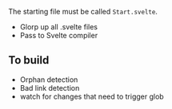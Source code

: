 The starting file must be called `Start.svelte`.

- Glorp up all .svelte files
- Pass to Svelte compiler

## To build

- Orphan detection
- Bad link detection
- watch for changes that need to trigger glob
